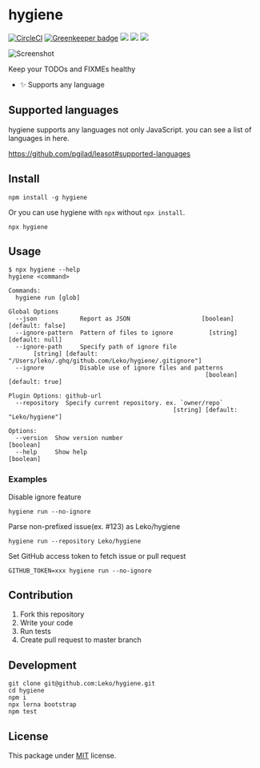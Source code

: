 # hygiene

[![CircleCI](https://circleci.com/gh/Leko/hygiene.svg?style=svg)](https://circleci.com/gh/Leko/hygiene) [![Greenkeeper badge](https://badges.greenkeeper.io/Leko/hygiene.svg)](https://greenkeeper.io/)
![](https://img.shields.io/npm/v/hygiene.svg)
![](https://img.shields.io/npm/dm/hygiene.svg)
![](https://img.shields.io/npm/l/hygiene.svg)

![Screenshot](https://user-images.githubusercontent.com/1424963/50548318-d087e600-0c8d-11e9-8fa1-4803b844ff3a.png)

Keep your TODOs and FIXMEs healthy

- :sparkles: Supports any language

## Supported languages

hygiene supports any languages not only JavaScript.
you can see a list of languages in here.

https://github.com/pgilad/leasot#supported-languages

## Install

```
npm install -g hygiene
```

Or you can use hygiene with `npx` without `npx install`.

```
npx hygiene
```

## Usage

```
$ npx hygiene --help
hygiene <command>

Commands:
  hygiene run [glob]

Global Options
  --json            Report as JSON                    [boolean] [default: false]
  --ignore-pattern  Pattern of files to ignore          [string] [default: null]
  --ignore-path     Specify path of ignore file
       [string] [default: "/Users/leko/.ghq/github.com/Leko/hygiene/.gitignore"]
  --ignore          Disable use of ignore files and patterns
                                                       [boolean] [default: true]

Plugin Options: github-url
  --repository  Specify current repository. ex. `owner/repo`
                                              [string] [default: "Leko/hygiene"]

Options:
  --version  Show version number                                       [boolean]
  --help     Show help                                                 [boolean]
```

### Examples

Disable ignore feature

```
hygiene run --no-ignore
```

Parse non-prefixed issue(ex. #123) as Leko/hygiene

```
hygiene run --repository Leko/hygiene
```

Set GitHub access token to fetch issue or pull request

```
GITHUB_TOKEN=xxx hygiene run --no-ignore
```

## Contribution

1. Fork this repository
1. Write your code
1. Run tests
1. Create pull request to master branch

## Development

```
git clone git@github.com:Leko/hygiene.git
cd hygiene
npm i
npx lerna bootstrap
npm test
```

## License

This package under [MIT](https://opensource.org/licenses/MIT) license.
